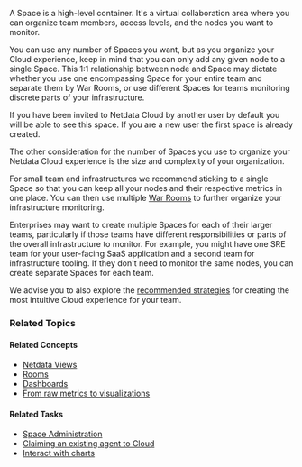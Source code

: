 <!--
title: "Spaces"
sidebar_label: "Spaces"
custom_edit_url: "https://github.com/netdata/netdata/blob/master/docs/concepts/netdata-cloud/spaces.md"
sidebar_position: "1600"
learn_status: "Unpublished"
learn_topic_type: "Concepts"
learn_rel_path: "Concepts/Netdata cloud"
learn_docs_purpose: "Present the purpose of Spaces"
-->

A Space is a high-level container. It's a virtual collaboration area where you can organize team members, access
levels, and the nodes you want to monitor.

You can use any number of Spaces you want, but as you organize your Cloud experience, keep in mind that you can only add
any given node to a single Space. This 1:1 relationship between node and Space may dictate whether you use one
encompassing Space for your entire team and separate them by War Rooms, or use different Spaces for teams monitoring
discrete parts of your infrastructure.

If you have been invited to Netdata Cloud by another user by default you will be able to see this space. If you are a new
user the first space is already created.

The other consideration for the number of Spaces you use to organize your Netdata Cloud experience is the size and
complexity of your organization.

For small team and infrastructures we recommend sticking to a single Space so that you can keep all your nodes and their
respective metrics in one place. You can then use
multiple [War Rooms](https://github.com/netdata/netdata/blob/master/docs/concepts/netdata-cloud/rooms.md) to further
organize your infrastructure monitoring.

Enterprises may want to create multiple Spaces for each of their larger teams, particularly if those teams have
different responsibilities or parts of the overall infrastructure to monitor. For example, you might have one SRE team
for your user-facing SaaS application and a second team for infrastructure tooling. If they don't need to monitor the
same nodes, you can create separate Spaces for each team.

We advise you to also explore the [recommended strategies](https://github.com/netdata/netdata/blob/master/docs/tasks/setup/setup-spaces-and-rooms.md#how-to-organize-your-netdata-cloud) for creating the most intuitive Cloud experience for your team.

### Related Topics

#### **Related Concepts**

- [Netdata Views](https://github.com/netdata/netdata/blob/master/docs/concepts/netdata-cloud/netdata-views.md)
- [Rooms](https://github.com/netdata/netdata/blob/master/docs/concepts/netdata-cloud/rooms.md)
- [Dashboards](https://github.com/netdata/netdata/blob/master/docs/concepts/visualizations/dashboards.md)
- [From raw metrics to visualizations](https://github.com/netdata/netdata/blob/master/docs/concepts/visualizations/from-raw-metrics-to-visualization.md)

#### Related Tasks

- [Space Administration](https://github.com/netdata/netdata/blob/master/docs/tasks/setup/space-administration/spaces.md)
- [Claiming an existing agent to Cloud](https://github.com/netdata/netdata/blob/master/docs/tasks/setup/claim-existing-agent-to-cloud.md)
- [Interact with charts](https://github.com/netdata/netdata/blob/master/docs/tasks/operations/interact-with-the-charts.md)

